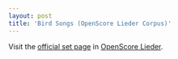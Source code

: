 ```yaml
---
layout: post
title: 'Bird Songs (OpenScore Lieder Corpus)'
---
```


Visit the [official set page] in [OpenScore Lieder].

[official set page]: https://musescore.com/openscore-lieder-corpus/sets/5103535
[OpenScore Lieder]: https://musescore.com/openscore-lieder-corpus

